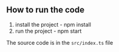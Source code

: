 ## How to run the code

1. install the project - npm install
2. run the project - npm start

The source code is in the `src/index.ts` file
